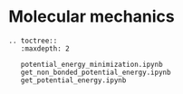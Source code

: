 # Molecular mechanics

```{eval-rst}
.. toctree::
   :maxdepth: 2

   potential_energy_minimization.ipynb
   get_non_bonded_potential_energy.ipynb
   get_potential_energy.ipynb
```
